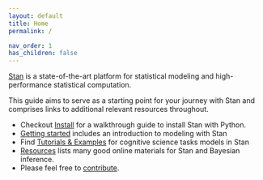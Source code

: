 ```yaml
---
layout: default
title: Home
permalink: /

nav_order: 1
has_children: false
---
```


[Stan](https://mc-stan.org/) is a state-of-the-art platform for statistical modeling and high-performance statistical computation.

This guide aims to serve as a starting point for your journey with Stan and comprises links to additional relevant resources throughout.

- Checkout [Install](/nivstan/docs/install) for a walkthrough guide to install Stan with Python.
- [Getting started](/nivstan/docs/getting_started/) includes an introduction to modeling with Stan
- Find [Tutorials & Examples](/nivstan/docs/tutorials) for cognitive science tasks models in Stan
- [Resources](/nivstan/docs/resources) lists many good online materials for Stan and Bayesian inference.  
- Please feel free to [contribute](/nivstan/docs/contribute).

